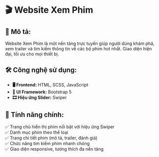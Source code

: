 # 🎬 Website Xem Phim

## 📌 Mô tả:
Website Xem Phim là một nền tảng trực tuyến giúp người dùng khám phá, xem trailer và tìm kiếm thông tin về các bộ phim hot nhất. Giao diện hiện đại, tối ưu cho mọi thiết bị.

## 🛠 Công nghệ sử dụng:
- **🖥 Frontend:** HTML, SCSS, JavaScript  
- **🎨 UI Framework:** Bootstrap 5  
- **🎞 Hiệu ứng Slider:** Swiper  

## 🚀 Tính năng chính:
✅ Trang chủ hiển thị phim nổi bật với hiệu ứng Swiper  
✅ Danh mục phim theo thể loại  
✅ Trang chi tiết phim (mô tả, trailer, đánh giá)  
✅ Chức năng tìm kiếm phim nhanh chóng  
✅ Giao diện responsive, tương thích đa nền tảng  
